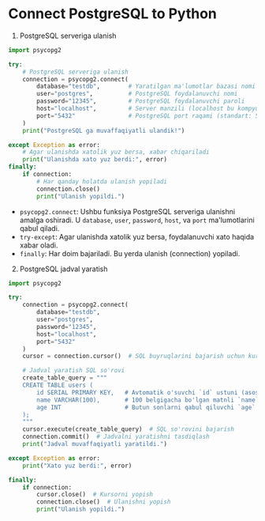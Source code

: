 # Connect PostgreSQL to Python

1. PostgreSQL serveriga ulanish

```python
import psycopg2

try:
    # PostgreSQL serveriga ulanish
    connection = psycopg2.connect(
        database="testdb",        # Yaratilgan ma'lumotlar bazasi nomi
        user="postgres",          # PostgreSQL foydalanuvchi nomi
        password="12345",         # PostgreSQL foydalanuvchi paroli
        host="localhost",         # Server manzili (localhost bu kompyuteringiz)
        port="5432"               # PostgreSQL port raqami (standart: 5432)
    )
    print("PostgreSQL ga muvaffaqiyatli ulandik!")

except Exception as error:
    # Agar ulanishda xatolik yuz bersa, xabar chiqariladi
    print("Ulanishda xato yuz berdi:", error)
finally:
    if connection:
        # Har qanday holatda ulanish yopiladi
        connection.close()
        print("Ulanish yopildi.")
```

- `psycopg2.connect`: Ushbu funksiya PostgreSQL serveriga ulanishni amalga oshiradi. U `database`, `user`, `password`, `host`, va `port` ma'lumotlarini qabul qiladi.
- `try-except`: Agar ulanishda xatolik yuz bersa, foydalanuvchi xato haqida xabar oladi.
- `finally`: Har doim bajariladi. Bu yerda ulanish (connection) yopiladi.

2. PostgreSQL jadval yaratish

```python
import psycopg2

try:
    connection = psycopg2.connect(
        database="testdb",
        user="postgres",
        password="12345",
        host="localhost",
        port="5432"
    )
    cursor = connection.cursor()  # SQL buyruqlarini bajarish uchun kursor yaratish

    # Jadval yaratish SQL so'rovi
    create_table_query = """
    CREATE TABLE users (
        id SERIAL PRIMARY KEY,   # Avtomatik o'suvchi `id` ustuni (asosiy kalit)
        name VARCHAR(100),       # 100 belgigacha bo'lgan matnli `name` ustuni
        age INT                  # Butun sonlarni qabul qiluvchi `age` ustuni
    );
    """
    cursor.execute(create_table_query)  # SQL so'rovini bajarish
    connection.commit()  # Jadvalni yaratishni tasdiqlash
    print("Jadval muvaffaqiyatli yaratildi.")

except Exception as error:
    print("Xato yuz berdi:", error)

finally:
    if connection:
        cursor.close()  # Kursorni yopish
        connection.close()  # Ulanishni yopish
        print("Ulanish yopildi.")
```